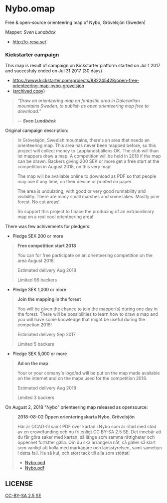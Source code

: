 # Nybo.omap

Free & open-source orienteering map of Nybo, Grövelsjön (Sweden)

Mapper: *Sven Lundbäck*

- http://o-resa.se/

### Kickstarter campaign

This map is result of campaign on Kickstarter platform started on Jul 1 2017 and succesfuly ended on Jul 31 2017 (30 days)

- https://www.kickstarter.com/projects/882245428/open-free-orienteering-map-nybo-grovelsjon
- ([archived copy]())

> *“Draw an orienteering map on fantastic area in Dalecarlian mountains Sweden, to publish as open orienteering map free to download.”*
>
> -- ***Sven Lundbäck***

Original campaign description:

> In Grövelsjön, Swedish mountains, there's an area that needs an orienteering map. This area has never been mapped before, so this project will collect money to Lapplandsfjällens OK. The club will than let mappers draw a map. A competition will be held in 2018 if the map can be drawn. Backers giving 200 SEK or more get a free start at the competition in August 2018, on this very map! 
> 
> The map will be available online to download as PDF so that people may use it any time, on their device or printed on paper.
> 
> The area is undulating, with good or very good runnability and visibility. There are many small marshes and some lakes. Mostly pine forest. No cut areas! 
> 
> So support this project to finace the producing of an extraordinary map on a real cool orienteering area!

There was few achivements for pledgers:

-  Pledge SEK 200 or more
> **Free competition start 2018**
> 
> You can for free participate on an orienteering competition on the area August 2018.
> 
> Estimated delivery Aug 2018
> 
> Limited 96 backers

- Pledge SEK 1,000 or more
> **Join the mapping in the forest**
> 
> You will be given the chance to join the mapper(s) during one day in the forest. There will be possibilities to learn how to draw a map and you will have some knowledge that might be useful during the competion 2018!
> 
> Estimated delivery Sep 2017
> 
> Limited 5 backers

- Pledge SEK 5,000 or more
> **Ad on the map**
> 
> Your or your comany's logo/ad will be put on the map made available on the internet and on the maps used for the competition 2018.
> 
> Estimated delivery Aug 2018
> 
> Limited 3 backers

On August 2, 2018 "Nybo" orienteering map released as opensource:

> **2018-08-02 Öppen orienteringskarta Nybo, Grövelsjön**
> 
> Här är OCAD-fil samt PDF över kartan i Nybo som är ritad med stöd av en crowdfunding och nu fri enligt CC BY-SA 2.5 SE. Det innebär att du får göra saker med kartan, så länge som samma rättigheter och öppenhet fortstter gälla. Om du ska arrangera nåt, så gäller så klart som vanligt att kolla med markägare och länsstyrelsen, samt samebyn i detta fall. Ha så kul, och stort tack till alla som stöttat!
> 
> - [Nybo.ocd](http://www.o-resa.se/openorienteeringmap/nybo/Nybo_20180802.ocd)
> - [Nybo.pdf](http://www.o-resa.se/openorienteeringmap/nybo/Nybo_20180802.pdf)

## LICENSE

[CC-BY-SA 2.5 SE](https://creativecommons.org/licenses/by-sa/2.5/se/legalcode)

